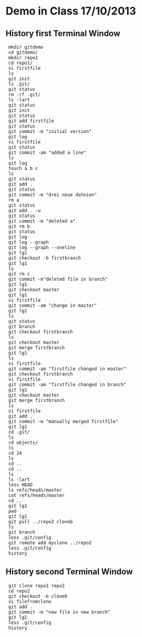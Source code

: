 
Demo in Class 17/10/2013
=============================


History first Terminal Window
------------------------------
     mkdir gitdemo
     cd gitdemo/
     mkdir repo1
     cd repo1/
     vi firstfile
     ls
     git init
     ls .git/
     git status
     rm -rf .git/
     ls -lart
     git status
     git init
     git status
     git add firstfile
     git status
     git commit -m "initial version"
     git log
     vi firstfile
     git status
     git commit -am "added a line"
     ls
     git log
     touch a b c
     ls
     git status
     git add .
     git status
     git commit -m "drei neue dateien"
     rm a
     git status
     git add . -u
     git status
     git commit -m "deleted a"
     git rm b
     git status
     git log
     git log --graph
     git log --graph --oneline
     git lg1
     git checkout -b firstbranch
     git lg1
     ls
     git rm c
     git commit -m"deleted file in branch"
     git lg1
     git checkout master
     git lg1
     vi firstfile
     git commit -am "change in master"
     git lg1
     ls
     git status
     git branch
     git checkout firstbranch
     ls
     git checkout master
     git merge firstbranch
     git lg1
     ls
     vi firstfile
     git commit -am "firstfile changed in master"
     git checkout firstbranch
     vi firstfile
     git commit -am "firstfile changed in branch"
     git lg1
     git checkout master
     git merge firstbranch
     ls
     vi firstfile
     git add .
     git commit -m "manually merged firstfile"
     git lg1
     cd .git/
     ls
     cd objects/
     ls
     cd 24
     ls
     cd ..
     cd ..
     ls
     ls -lart
     less HEAD
     ls refs/heads/master
     cat refs/heads/master
     cd ..
     git lg1
     pwd
     git lg1
     git pull ../repo2 cloneb
     ls
     git branch
     less .git/config
     git remote add myclone ../repo2
     less .git/config
     history

History second Terminal Window
------------------------------
     git clone repo1 repo2
     cd repo2
     git checkout -b cloneb
     vi filefromclone
     git add .
     git commit -m "new file in new branch"
     git lg1
     less .git/config
     history
